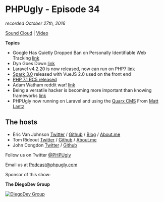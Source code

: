 # PHPUgly - Episode 34
*recorded October 27th, 2016*

[Sound Cloud](https://soundcloud.com/phpugly/episode34) | 
[Video](http://youtu.be/dPEwc21j2Ho)

**Topics**

* Google Has Quietly Dropped Ban on Personally Identifiable Web Tracking [link](https://www.propublica.org/article/google-has-quietly-dropped-ban-on-personally-identifiable-web-tracking)
* Dyn Goes Down [link](http://www.zdnet.com/article/the-dyn-report-what-we-know-so-far-about-the-worlds-biggest-ddos-attack/)
* Laravel v4.2.20 is now released, now can run on PHP7 [link](https://laravel-news.com/2016/10/laravel-v4-2-20/)
* [Spark 3.0](https://spark.laravel.com/) released with VueJS 2.0 used on the front end
* [PHP 7.1 RC5 released](https://twitter.com/official_php/status/791700763185520640)
* Adam Watham reddit war! [link](https://www.reddit.com/r/PHP/comments/59hxbm/why_are_conditionals_and_loops_evil/)
* Being a versatile hacker is becoming more important than knowing frameworks [link](http://chrismm.com/blog/being-versatile-hacker/)
* PHPUgly now running on Laravel and using the [Quarx CMS](https://quarx.info/) From [Matt Lantz](https://twitter.com/Mattylantz)

## The hosts
* Eric Van Johnson [Twitter](https://twitter.com/shocm) / [Github](https://github.com/ericvanjohnson/) / [Blog](https://www.shocm.com) / [About.me](https://about.me/shocm) 
* Tom Rideout [Twitter](https://twitter.com/realrideout) / [Github](https://github.com/trideout/) / [About.me](https://about.me/thomasrideout)
* John Congdon [Twitter](https://twitter.com/johncongdon) / [Github](https://github.com/johncongdon) 

Follow us on Twitter [@PHPUgly](https://twitter.com/phpugly) 

Email us at [Podcast@phpugly.com](mailto:Podcast@phpugly.com)

Sponsor of this show:

**The DiegoDev Group**

[![DiegoDev Group](https://www.diegodev.com/img/diegodevgroup.png "Logo DiegoDev Group")](https://www.diegodev.com) 
